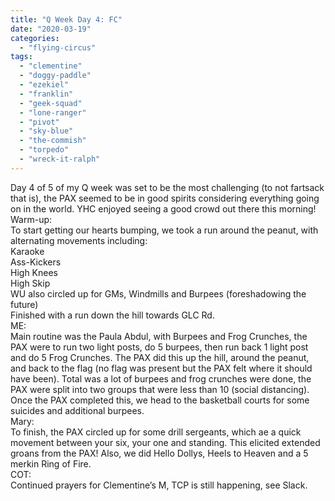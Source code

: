 ```yaml
---
title: "Q Week Day 4: FC"
date: "2020-03-19"
categories: 
  - "flying-circus"
tags: 
  - "clementine"
  - "doggy-paddle"
  - "ezekiel"
  - "franklin"
  - "geek-squad"
  - "lone-ranger"
  - "pivot"
  - "sky-blue"
  - "the-commish"
  - "torpedo"
  - "wreck-it-ralph"
---
```


Day 4 of 5 of my Q week was set to be the most challenging (to not fartsack that is), the PAX seemed to be in good spirits considering everything going on in the world. YHC enjoyed seeing a good crowd out there this morning!  
Warm-up:  
To start getting our hearts bumping, we took a run around the peanut, with alternating movements including:  
Karaoke  
Ass-Kickers  
High Knees  
High Skip  
WU also circled up for GMs, Windmills and Burpees (foreshadowing the future)  
Finished with a run down the hill towards GLC Rd.  
ME:  
Main routine was the Paula Abdul, with Burpees and Frog Crunches, the PAX were to run two light posts, do 5 burpees, then run back 1 light post and do 5 Frog Crunches. The PAX did this up the hill, around the peanut, and back to the flag (no flag was present but the PAX felt where it should have been). Total was a lot of burpees and frog crunches were done, the PAX were split into two groups that were less than 10 (social distancing).  
Once the PAX completed this, we head to the basketball courts for some suicides and additional burpees.  
Mary:  
To finish, the PAX circled up for some drill sergeants, which ae a quick movement between your six, your one and standing. This elicited extended groans from the PAX! Also, we did Hello Dollys, Heels to Heaven and a 5 merkin Ring of Fire.  
COT:  
Continued prayers for Clementine’s M, TCP is still happening, see Slack.
